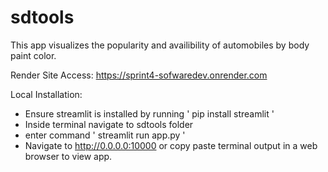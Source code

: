 # sdtools
This app visualizes the popularity and availibility of automobiles by body paint color.

Render Site Access:
https://sprint4-sofwaredev.onrender.com

Local Installation:
- Ensure streamlit is installed by running ' pip install streamlit '
- Inside terminal navigate to sdtools folder
- enter command ' streamlit run app.py '
- Navigate to http://0.0.0.0:10000 or copy paste terminal output in a web browser to view app. 